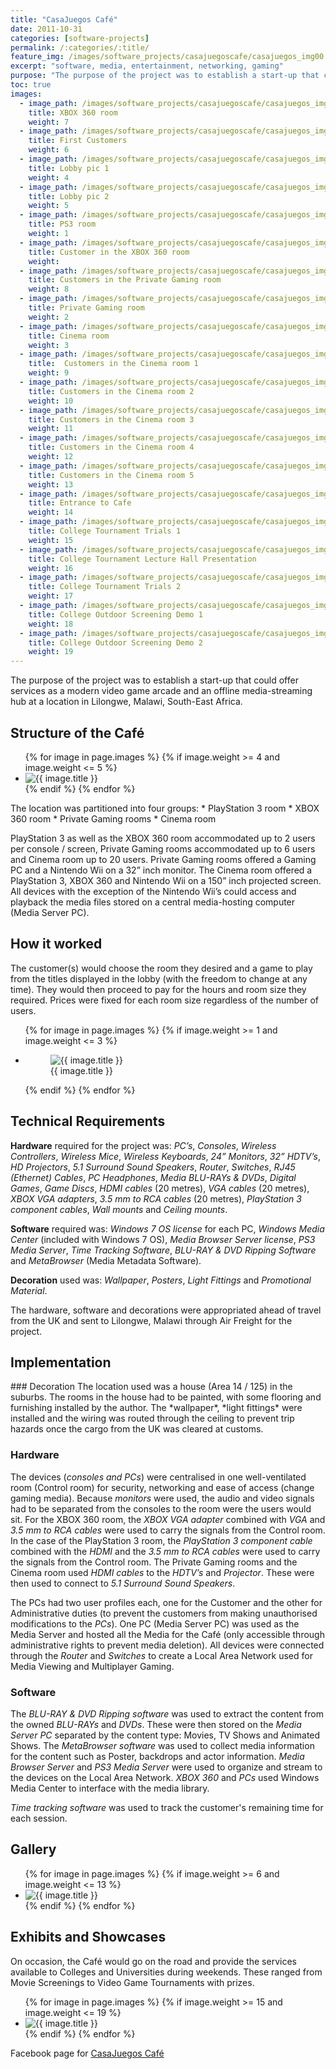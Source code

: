 ```yaml
---
title: "CasaJuegos Café"
date: 2011-10-31
categories: [software-projects]
permalink: /:categories/:title/
feature_img: /images/software_projects/casajuegoscafe/casajuegos_img00.jpg
excerpt: "software, media, entertainment, networking, gaming"
purpose: "The purpose of the project was to establish a start-up that could offer services as a modern video game arcade and an offline media-streaming hub at a location in Lilongwe, Malawi, South-East Africa."
toc: true 
images:
  - image_path: /images/software_projects/casajuegoscafe/casajuegos_img00.jpg
    title: XBOX 360 room
    weight: 7   
  - image_path: /images/software_projects/casajuegoscafe/casajuegos_img01.jpg
    title: First Customers
    weight: 6    
  - image_path: /images/software_projects/casajuegoscafe/casajuegos_img02.jpg
    title: Lobby pic 1
    weight: 4   
  - image_path: /images/software_projects/casajuegoscafe/casajuegos_img03.jpg
    title: Lobby pic 2
    weight: 5
  - image_path: /images/software_projects/casajuegoscafe/casajuegos_img04.jpg
    title: PS3 room
    weight: 1    
  - image_path: /images/software_projects/casajuegoscafe/casajuegos_img05.jpg
    title: Customer in the XBOX 360 room
    weight:    
  - image_path: /images/software_projects/casajuegoscafe/casajuegos_img06.jpg
    title: Customers in the Private Gaming room
    weight: 8   
  - image_path: /images/software_projects/casajuegoscafe/casajuegos_img07.jpg
    title: Private Gaming room
    weight: 2
  - image_path: /images/software_projects/casajuegoscafe/casajuegos_img08.jpg
    title: Cinema room
    weight: 3    
  - image_path: /images/software_projects/casajuegoscafe/casajuegos_img09.jpg
    title:  Customers in the Cinema room 1
    weight: 9    
  - image_path: /images/software_projects/casajuegoscafe/casajuegos_img10.jpg
    title: Customers in the Cinema room 2
    weight: 10   
  - image_path: /images/software_projects/casajuegoscafe/casajuegos_img11.jpg
    title: Customers in the Cinema room 3
    weight: 11
  - image_path: /images/software_projects/casajuegoscafe/casajuegos_img12.jpg
    title: Customers in the Cinema room 4
    weight: 12   
  - image_path: /images/software_projects/casajuegoscafe/casajuegos_img13.jpg
    title: Customers in the Cinema room 5
    weight: 13   
  - image_path: /images/software_projects/casajuegoscafe/casajuegos_img14.jpg
    title: Entrance to Cafe
    weight: 14   
  - image_path: /images/software_projects/casajuegoscafe/casajuegos_img15.jpg
    title: College Tournament Trials 1
    weight: 15
  - image_path: /images/software_projects/casajuegoscafe/casajuegos_img16.jpg
    title: College Tournament Lecture Hall Presentation
    weight: 16
  - image_path: /images/software_projects/casajuegoscafe/casajuegos_img17.jpg
    title: College Tournament Trials 2
    weight: 17
  - image_path: /images/software_projects/casajuegoscafe/casajuegos_img18.jpg
    title: College Outdoor Screening Demo 1
    weight: 18
  - image_path: /images/software_projects/casajuegoscafe/casajuegos_img19.jpg
    title: College Outdoor Screening Demo 2
    weight: 19    
---
```

The purpose of the project was to establish a start-up that could offer services as a modern video game arcade and an offline media-streaming hub at a location in Lilongwe, Malawi, South-East Africa.

<h2 class="text-underline">Structure of the Café</h2>

<ul class="photo-gallery-2col">
  {% for image in page.images %}
    {% if image.weight >= 4 and image.weight <= 5 %}  
    <li>
      <img class="galley_img" src="{{ image.image_path }}" alt="{{ image.title }}">
    </li>
    {% endif %}  
  {% endfor %}  
</ul>
The location was partitioned into four groups:
*	PlayStation 3 room
*	XBOX 360 room
*	Private Gaming rooms  
*	Cinema room

PlayStation 3 as well as the XBOX 360 room accommodated up to 2 users per console / screen, Private Gaming rooms accommodated up to 6 users and Cinema room up to 20 users. Private Gaming rooms offered a Gaming PC and a Nintendo Wii on a 32” inch monitor.  The Cinema room offered a PlayStation 3, XBOX 360 and Nintendo Wii on a 150” inch projected screen. All devices with the exception of the Nintendo Wii’s could access and playback the media files stored on a central media-hosting computer (Media Server PC).

<h2 class="text-underline">How it worked</h2>

The customer(s) would choose the room they desired and a game to play from the titles displayed in the lobby (with the freedom to change at any time). They would then proceed to pay for the hours and room size they required. Prices were fixed for each room size regardless of the number of users.

<ul class="photo-gallery-3col">
  {% for image in page.images %}
    {% if image.weight >= 1 and image.weight <= 3 %}
      <li>
        <figure class="custom-figure">
          <img class="galley_img" src="{{ image.image_path }}" alt="{{ image.title }}">
          <figcaption class="custom-figcaption">
            {{ image.title }}
          </figcaption>
        </figure>  
      </li>
    {% endif %}  
  {% endfor %}  
</ul>

<h2 class="text-underline">Technical Requirements</h2>

**Hardware** required for the project was: *PC’s*, *Consoles*, *Wireless Controllers*, *Wireless Mice*, *Wireless Keyboards*, *24” Monitors*, *32” HDTV’s*, *HD Projectors*, *5.1 Surround Sound Speakers*, *Router*, *Switches*, *RJ45 (Ethernet) Cables*, *PC Headphones*, *Media BLU-RAYs & DVDs*, *Digital Games*, *Game Discs*, *HDMI cables* (20 metres), *VGA cables* (20 metres), *XBOX VGA adapters*, *3.5 mm to RCA cables* (20 metres), *PlayStation 3 component cables*, *Wall mounts* and *Ceiling mounts*.

**Software** required was: *Windows 7 OS license* for each PC, *Windows Media Center* (included with Windows 7 OS), *Media Browser Server license*, *PS3 Media Server*, *Time Tracking Software*, *BLU-RAY & DVD Ripping Software* and *MetaBrowser* (Media Metadata Software).

**Decoration** used was: *Wallpaper*, *Posters*, *Light Fittings* and *Promotional Material*.

The hardware, software and decorations were appropriated ahead of travel from the UK and sent to Lilongwe, Malawi through Air Freight for the project.

<h2 class="text-underline">Implementation</h2>
### Decoration
The location used was a house (Area 14 / 125) in the suburbs. The rooms in the house had to be painted, with some flooring and furnishing installed by the author. The *wallpaper*, *light fittings* were installed and the wiring was routed through the ceiling to prevent trip hazards once the cargo from the UK was cleared at customs.

### Hardware
The devices (*consoles and PCs*) were centralised in one well-ventilated room (Control room) for security, networking and ease of access (change gaming media). Because *monitors* were used, the audio and video signals had to be separated from the consoles to the room were the users would sit. For the XBOX 360 room, the *XBOX VGA adapter* combined with *VGA* and *3.5 mm to RCA cables* were used to carry the signals from the Control room. In the case of the PlayStation 3 room, the *PlayStation 3 component cable* combined with the *HDMI* and the *3.5 mm to RCA cables* were used to carry the signals from the Control room. The Private Gaming rooms and the Cinema room used *HDMI cables* to the *HDTV’s* and *Projector*. These were then used to connect to *5.1 Surround Sound Speakers*.

The PCs had two user profiles each, one for the Customer and the other for Administrative duties (to prevent the customers from making unauthorised modifications to the *PCs*). One PC (Media Server PC) was used as the Media Server and hosted all the Media for the Café (only accessible through administrative rights to prevent media deletion). All devices were connected through the *Router* and *Switches* to create a Local Area Network used for Media Viewing and Multiplayer Gaming.

### Software
The *BLU-RAY & DVD Ripping software* was used to extract the content from the owned *BLU-RAYs* and *DVDs*. These were then stored on the *Media Server PC* separated by the content type: Movies, TV Shows and Animated Shows. The *MetaBrowser software* was used to collect media information for the content such as Poster, backdrops and actor information. *Media Browser Server* and *PS3 Media Server* were used to organize and stream to the devices on the Local Area Network. *XBOX 360* and *PCs* used Windows Media Center to interface with the media library.

*Time tracking software* was used to track the customer's remaining time for each session.

<h2 class="text-underline">Gallery</h2>

<ul class="photo-gallery-2col">
  {% for image in page.images %}
    {% if image.weight >= 6 and image.weight <= 13 %}  
      <li>
        <img class="galley_img" src="{{ image.image_path }}" alt="{{ image.title }}">
      </li>
    {% endif %}  
  {% endfor %}  
</ul>

<h2 class="text-underline">Exhibits and Showcases</h2>

On occasion, the Café would go on the road and provide the services available to Colleges and Universities during weekends. These ranged from Movie Screenings to Video Game Tournaments with prizes.

<ul class="photo-gallery-2col">
  {% for image in page.images %}
    {% if image.weight >= 15 and image.weight <= 19 %}  
      <li>
        <img class="galley_img" src="{{ image.image_path }}" alt="{{ image.title }}">
      </li>
    {% endif %}  
  {% endfor %}  
</ul>

Facebook page for <a class="custom_link" href="https://www.facebook.com/casajuegos/">CasaJuegos Café</a>

